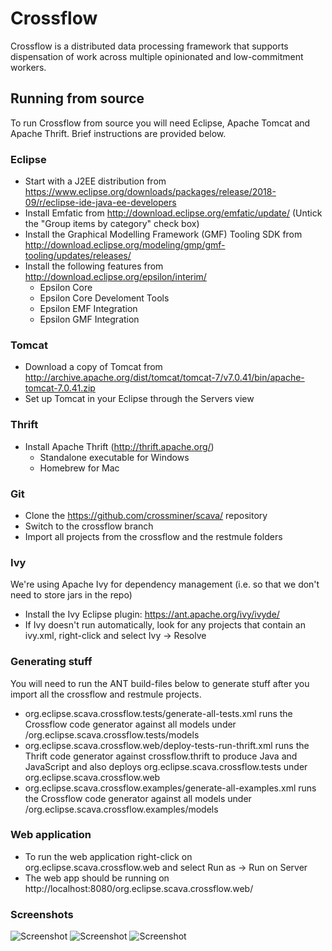 # Crossflow

Crossflow is a distributed data processing framework that supports dispensation of work across multiple opinionated and low-commitment workers.

## Running from source
To run Crossflow from source you will need Eclipse, Apache Tomcat and Apache Thrift. Brief instructions are provided below.

### Eclipse
- Start with a J2EE distribution from https://www.eclipse.org/downloads/packages/release/2018-09/r/eclipse-ide-java-ee-developers
- Install Emfatic from http://download.eclipse.org/emfatic/update/ (Untick the "Group items by category" check box)
- Install the Graphical Modelling Framework (GMF) Tooling SDK from http://download.eclipse.org/modeling/gmp/gmf-tooling/updates/releases/
- Install the following features from http://download.eclipse.org/epsilon/interim/
	- Epsilon Core
	- Epsilon Core Develoment Tools
	- Epsilon EMF Integration
	- Epsilon GMF Integration

### Tomcat
- Download a copy of Tomcat from http://archive.apache.org/dist/tomcat/tomcat-7/v7.0.41/bin/apache-tomcat-7.0.41.zip
- Set up Tomcat in your Eclipse through the Servers view

### Thrift
- Install Apache Thrift (http://thrift.apache.org/)
	- Standalone executable for Windows
	- Homebrew for Mac

### Git
- Clone the https://github.com/crossminer/scava/ repository
- Switch to the crossflow branch
- Import all projects from the crossflow and the restmule folders

### Ivy
We're using Apache Ivy for dependency management (i.e. so that we don't need to store jars in the repo)
- Install the Ivy Eclipse plugin: https://ant.apache.org/ivy/ivyde/
- If Ivy doesn't run automatically, look for any projects that contain an ivy.xml, right-click and select Ivy -> Resolve

### Generating stuff
You will need to run the ANT build-files below to generate stuff after you import all the crossflow and restmule projects.

- org.eclipse.scava.crossflow.tests/generate-all-tests.xml runs the Crossflow code generator against all models under /org.eclipse.scava.crossflow.tests/models
- org.eclipse.scava.crossflow.web/deploy-tests-run-thrift.xml runs the Thrift code generator against crossflow.thrift to produce Java and JavaScript and also deploys org.eclipse.scava.crossflow.tests under org.eclipse.scava.crossflow.web
- org.eclipse.scava.crossflow.examples/generate-all-examples.xml runs the Crossflow code generator against all models under /org.eclipse.scava.crossflow.examples/models

### Web application
- To run the web application right-click on org.eclipse.scava.crossflow.web and select Run as -> Run on Server
- The web app should be running on http://localhost:8080/org.eclipse.scava.crossflow.web/

### Screenshots

![Screenshot](https://i.imgur.com/aJjLs73.png)
![Screenshot](https://i.imgur.com/EXeAYkc.png)
![Screenshot](https://i.imgur.com/pPbK3zy.png)
